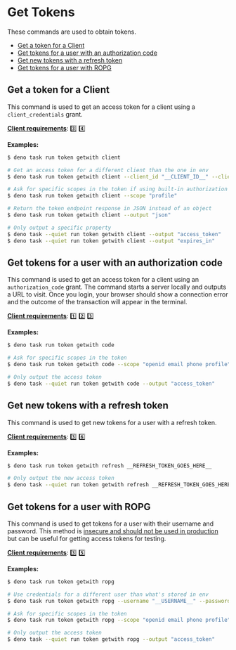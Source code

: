 # Get Tokens

These commands are used to obtain tokens.

- [Get a token for a Client](#client)
- [Get tokens for a user with an authorization code](#code)
- [Get new tokens with a refresh token](#refresh)
- [Get tokens for a user with ROPG](#ropg)

## Get a token for a Client <a id="client"></a>

This command is used to get an access token for a client using a `client_credentials` grant.

**[Client requirements](../../README.md#getting-started)**: 3️⃣ 4️⃣

**Examples:**
```bash
$ deno task run token getwith client

# Get an access token for a different client than the one in env
$ deno task run token getwith client --client_id "__CLIENT_ID__" --client_secret "__CLIENT_SECRET__"

# Ask for specific scopes in the token if using built-in authorization
$ deno task run token getwith client --scope "profile"

# Return the token endpoint response in JSON instead of an object
$ deno task run token getwith client --output "json"

# Only output a specific property
$ deno task --quiet run token getwith client --output "access_token"
$ deno task --quiet run token getwith client --output "expires_in"
```

## Get tokens for a user with an authorization code <a id="code"></a>

This command is used to get an access token for a client using an `authorization_code` grant. The command starts a server locally and outputs a URL to visit. Once you login, your browser should show a connection error and the outcome of the transaction will appear in the terminal.

**[Client requirements](../../README.md#getting-started)**: 1️⃣ 2️⃣ 3️⃣

**Examples:**
```bash
$ deno task run token getwith code

# Ask for specific scopes in the token
$ deno task run token getwith code --scope "openid email phone profile"

# Only output the access token
$ deno task --quiet run token getwith code --output "access_token"
```

## Get new tokens with a refresh token <a id="refresh"></a>

This command is used to get new tokens for a user with a refresh token.

**[Client requirements](../../README.md#getting-started)**: 3️⃣ 6️⃣

**Examples:**
```bash
$ deno task run token getwith refresh __REFRESH_TOKEN_GOES_HERE__

# Only output the new access token
$ deno task --quiet run token getwith refresh __REFRESH_TOKEN_GOES_HERE__ --output "access_token"
```

## Get tokens for a user with ROPG <a id="ropg"></a>

This command is used to get tokens for a user with their username and password. This method is [insecure and should not be used in production](https://datatracker.ietf.org/doc/html/rfc9700#name-resource-owner-password-cre) but can be useful for getting access tokens for testing.

**[Client requirements](../../README.md#getting-started)**: 3️⃣ 5️⃣

**Examples:**
```bash
$ deno task run token getwith ropg

# Use credentials for a different user than what's stored in env
$ deno task run token getwith ropg --username "__USERNAME__" --password "__PASSWORD__"

# Ask for specific scopes in the token
$ deno task run token getwith ropg --scope "openid email phone profile"

# Only output the access token
$ deno task --quiet run token getwith ropg --output "access_token"
```